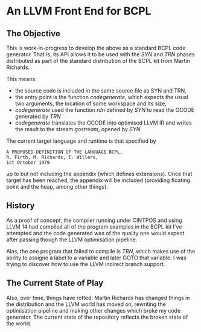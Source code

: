# An LLVM Front End for BCPL

## The Objective

This is work-in-progress to develop the above as a standard BCPL code generator.
That is, its API allows it to be used with the *SYN* and *TRN* phases distributed
as part of the standard distribution of the BCPL kit from Martin Richards.

This means:

- the source code is included in the same source file as SYN and TRN,
- the entry point is the function *codegenerate*, which expects the usual two arguments, the location of some workspace and its size,
- *codegenerate* used the function *rdn* defined by *SYN* to read the OCODE generated by *TRN*
- *codegenerate* translates the OCODE into optimised LLVM IR and writes the result to the stream *gostream*, opened by *SYN*.

The current target language and runtime is that specified by

    A PROPOSED DEFINITION OF THE LANGUAGE BCPL,
    R. Firth, M. Richards, I. Willers,
    1st October 1979

up to but not including the appendix (which defines extensions). Once that
target has been reached, the appendix will be included (providing floating
point and the heap, among other things).

## History
As a proof of concept, the compiler running under CINTPOS and using LLVM 14
had compiled all of the program examples in the BCPL kit I've attempted and
the code generated was of the quality one would expect after passing though
the LLVM optimisation pipeline.

Alas, the one program that failed to compile is *TRN*, which makes use of
the ability to assigne a label to a variable and later GOTO that variable.
I was trying to discover how to use the LLVM indirect branch support.

## The Current State of Play

Also, over time, things have rotted: Martin Richards has changed things in
the distribution and the LLVM world has moved on, rewriting the optimisation
pipeline and making other changes which broke my code generator. The current
state of the repository reflects the broken state of the world.
